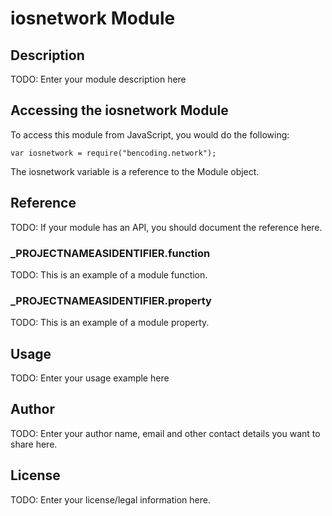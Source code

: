 # iosnetwork Module

## Description

TODO: Enter your module description here

## Accessing the iosnetwork Module

To access this module from JavaScript, you would do the following:

	var iosnetwork = require("bencoding.network");

The iosnetwork variable is a reference to the Module object.	

## Reference

TODO: If your module has an API, you should document
the reference here.

### ___PROJECTNAMEASIDENTIFIER__.function

TODO: This is an example of a module function.

### ___PROJECTNAMEASIDENTIFIER__.property

TODO: This is an example of a module property.

## Usage

TODO: Enter your usage example here

## Author

TODO: Enter your author name, email and other contact
details you want to share here. 

## License

TODO: Enter your license/legal information here.
